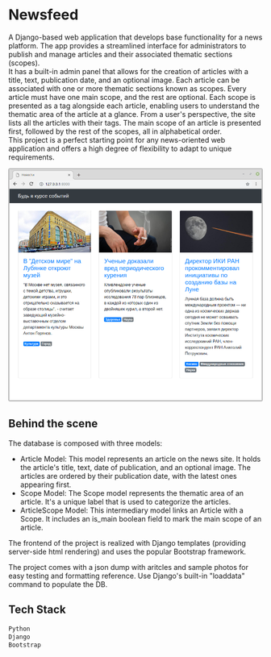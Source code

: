 # Newsfeed

A Django-based web application that develops base functionality for a news platform. The app provides a streamlined interface for administrators to publish and manage articles and their associated thematic sections (scopes).  
It has a built-in admin panel that allows for the creation of articles with a title, text, publication date, and an optional image. Each article can be associated with one or more thematic sections known as scopes. Every article must have one main scope, and the rest are optional. Each scope is presented as a tag alongside each article, enabling users to understand the thematic area of the article at a glance.
From a user's perspective, the site lists all the articles with their tags. The main scope of an article is presented first, followed by the rest of the scopes, all in alphabetical order.  
This project is a perfect starting point for any news-oriented web application and offers a high degree of flexibility to adapt to unique requirements.  

![Screenshot](./screenshot.png)

## Behind the scene

The database is composed with three models:

- Article Model: This model represents an article on the news site. It holds the article's title, text, date of publication, and an optional image. The articles are ordered by their publication date, with the latest ones appearing first.
- Scope Model: The Scope model represents the thematic area of an article. It's a unique label that is used to categorize the articles.
- ArticleScope Model: This intermediary model links an Article with a Scope. It includes an is_main boolean field to mark the main scope of an article.

The frontend of the project is realized with Django templates (providing server-side html rendering) and uses the popular Bootstrap framework.

The project comes with a json dump with aritcles and sample photos for easy testing and formatting reference. Use Django's built-in "loaddata" command to populate the DB.


## Tech Stack

    Python
    Django
    Bootstrap


